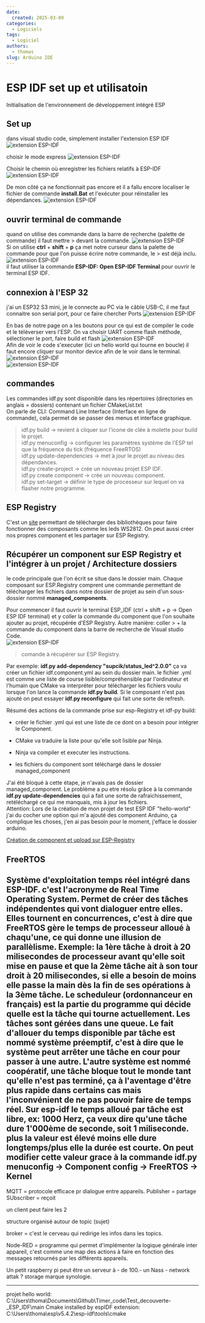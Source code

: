 ```yaml
---
date:
  created: 2025-03-09
categories:
  - Logiciels
tags:
  - Logiciel
authors:
  - thomas
slug: Arduino IDE
---
```


# ESP IDF set up et utilisatoin 
Initialisation de l'environnement de développement intégré ESP


<!-- more -->

## Set up 
dans visual studio code, simplement installer l'extension ESP IDF
![extension ESP-IDF](mkdocs/ESP_IDF_extension.png)  

choisir le mode express
![extension ESP-IDF](mkdocs/ESP_IDF_installation_Express.png)  

Choisir le chemin où enregistrer les fichiers relatifs à ESP-IDF
![extension ESP-IDF](mkdocs/ESP_IDF_path.png)  

De mon côté ça ne fonctionnait pas encore et il a fallu encore localiser le fichier de commande **install.Bat** et l'exécuter pour réinstaller les dépendances.
![extension ESP-IDF](mkdocs/ESP_IDF_install_bat.png) 

## ouvrir terminal de commande
quand on utilise des commande dans la barre de recherche (palette de commande) il faut mettre > devant la commande. 
![extension ESP-IDF](mkdocs/ESP_IDF_commande.png)   
Si on utilise **ctrl** + **shift** + **p** ça met notre curseur dans la palette de commande pour que l'on puisse écrire notre commande, le > est déjà inclu.   
![extension ESP-IDF](mkdocs/ESP_IDF_ctrl_shift_p.png)     
il faut utiliser la commande **ESP-IDF: Open ESP-IDF Terminal** pour ouvrir le terminal ESP IDF.


## connexion à l'ESP 32
j'ai un ESP32 S3 mini, je le connecte au PC via le câble USB-C, il me faut connaitre son serial port, pour ce faire chercher Ports
![extension ESP-IDF](mkdocs/ESP_IDF_port.png)  

En bas de notre page on a les boutons pour ce qui est de compiler le code et le téléverser vers l'ESP.
On va choisir UART comme flash méthode, sélectioner le port, faire build et flash
![extension ESP-IDF](mkdocs/ESP_IDF_boutons.png)  
Afin de voir le code s'executer (ici un hello world qui tourne en boucle) il faut encore cliquer sur monitor device afin de le voir dans le terminal.  
![extension ESP-IDF](mkdocs/ESP_IDF_monitor_device.png)  
![extension ESP-IDF](mkdocs/ESP_IDF_code_running.png) 

## commandes
Les commandes idf.py sont disponible dans les répertoires (directories en anglais = dossiers) contenant un fichier CMakeList.txt  
On parle de CLI: Command Line Interface (Interface en ligne de commande), cela permet de se passer des menus et interface graphique.

>idf.py build -> revient à cliquer sur l'icone de clée à molette pour build le projet.  
>idf.py menuconfig -> configurer les paramètres système de l'ESP tel que la fréquence du tick (fréquence FreeRTOS)  
>idf.py update-dependencies -> met à jour le projet au niveau des dépendances.  
>idf.py create-project -> crée un nouveau projet ESP IDF.  
>idf.py create component -> crée un nouveau component.  
>idf.py set-target -> définir le type de processeur sur lequel on va flasher notre programme.

## ESP Registry
C'est un [site](https://components.espressif.com/) permettant de télécharger des bibliothèques pour faire fonctionner des composants comme les leds WS2812.
On peut aussi créer nos propres component et les partager sur ESP Registry.


## Récupérer un component sur ESP Registry et l'intégrer à un projet / Architecture dossiers
le code principale que l'on écrit se situe dans le dossier main.
Chaque composant sur ESP.Registry comprent une commande permettant de télécharger les fichiers dans notre dossier de projet au sein d'un sous-dossier nommé **managed_components**.  

Pour commencer il faut ouvrir le terminal ESP_IDF (ctrl + shift + p -> Open ESP IDF terminal) et y coller la commande du component que l'on souhaite ajouter au projet, récupérée d'ESP Registry. Autre manière: coller > + la commande du component dans la barre de recherche de Visual studio Code.  
![extension ESP-IDF](mkdocs/ESP_IDF_Registry.png)   
> comande à récupérer sur ESP Registry.


Par exemple: **idf.py add-dependency "supcik/status_led^2.0.0"** ça va créer un fichier idf.component.yml au sein du dossier main. le fichier .yml est comme une liste de course lisible/compréhensible par l'ordinateur et l'humain que CMake va interpréter pour télécharger les fichiers voulu lorsque l'on lance la commande **idf.py build**. Si le composant n'est pas ajouté on peut essayer **idf.py reconfigure** qui fait une sorte de refresh.



Résumé des actions de la commande prise sur esp-Registry et idf-py build:   

- créer le fichier .yml qui est une liste de ce dont on a besoin pour intégrer le Component.     

- CMake va traduire la liste pour qu'elle soit lisible par Ninja.    

- Ninja va compiler et executer les instructions.  

- les fichiers du component sont téléchargé dans le dossier managed_component  

J'ai été bloqué à cette étape, je n'avais pas de dossier managed_component. Le problème a pu etre résolu grâce à la commande **idf.py update-dependencies** qui a fait une sorte de rafraichissement, retéléchargé ce qui me manquais, mis à jour les fichiers.  
Attention: Lors de la création de mon projet de test ESP IDF "hello-world" j'ai du cocher une option qui m'a ajouté des component Arduino, ça complique les choses, j'en ai pas besoin pour le moment, j'efface le dossier arduino.

[Création de component et upload sur ESP-Registry](ESP_Registry_creation_de_component.md)



## FreeRTOS
Système d'exploitation temps réel intégré dans ESP-IDF. c'est l'acronyme de Real Time Operating System.
Permet de créer des tâches indépendentes qui vont dialoguer entre elles. Elles tournent en concurrences, c'est à dire que FreeRTOS gère le temps de processeur alloué à chaqu'une, ce qui donne une illusion de parallèlisme. Exemple: la 1ère tâche à droit à 20 milisecondes de processeur avant qu'elle soit mise en pause et que la 2ème tâche ait à son tour droit à 20 milisecondes, si elle a besoin de moins elle passe la main dès la fin de ses opérations à la 3ème tâche.
Le scheduleur (ordonnanceur en français) est la partie du programme qui décide quelle est la tâche qui tourne actuellement. Les tâches sont gérées dans une queue.
Le fait d'allouer du temps disponible par tâche est nommé système préemptif, c'est à dire que le système peut arrêter une tâche en cour pour passer à une autre. L'autre système est nommé coopératif, une tâche bloque tout le monde tant qu'elle n'est pas terminé, ça à l'aventage d'être plus rapide dans certains cas mais l'inconvénient de ne pas pouvoir faire de temps réel.
Sur esp-idf le temps alloué par tâche est libre, ex: 1000 Herz, ça veux dire qu'une tâche dure 1'000ème de seconde, soit 1 miliseconde. plus la valeur est élevé moins elle dure longtemps/plus elle la durée est courte.
On peut modifier cette valeur grace à la commande **idf.py menuconfig** -> Component config -> FreeRTOS -> Kernel
-----------------
MQTT = protocole efficace pr dialogue entre appareils.
Publisher = partage
SUbscriber = reçoit

un client peut faire les 2

structure organisé autour de topic (sujet)

broker = c'est le cerveau qui redirige les infos dans les topics.


Node-RED = programme qui permet d'implémenter la logique générale inter appareil, c'est comme une map des actions à faire en fonction des messages retournés par les différents appareils.

Un petit raspberry pi peut être un serveur à - de 100.-
un Nass - network attak ? storage marque synologie.

--------------------------------

projet hello world: C:\Users\thoma\Documents\Github\Timer_code\Test_decouverte-_ESP_IDF\main
Cmake installed by espIDF extension: C:\Users\thoma\esp\v5.4.2\esp-idf\tools\cmake
